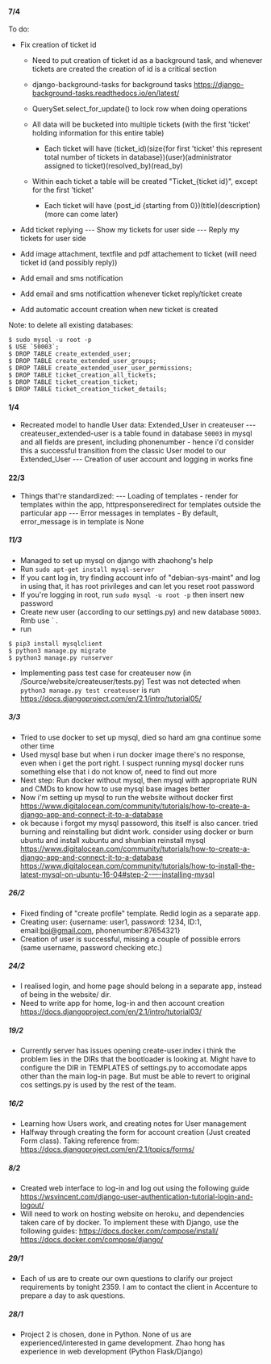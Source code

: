 #### 7/4
To do:
- Fix creation of ticket id
  - Need to put creation of ticket id as a background task, and whenever tickets are created the creation of id is a critical section
  - django-background-tasks for background tasks
    https://django-background-tasks.readthedocs.io/en/latest/
  - QuerySet.select_for_update() to lock row when doing operations

  - All data will be bucketed into multiple tickets (with the first 'ticket' holding information for this entire table)
    - Each ticket will have (ticket_id)(size{for first 'ticket' this represent total number of tickets in database})(user)(administrator assigned to ticket)(resolved_by)(read_by)
  - Within each ticket a table will be created "Ticket_{ticket id}", except for the first 'ticket'
    - Each ticket will have (post_id {starting from 0})(title)(description)(more can come later)

- Add ticket replying
--- Show my tickets for user side
--- Reply my tickets for user side
- Add image attachment, textfile and pdf attachement to ticket (will need ticket id (and possibly reply))
- Add email and sms notification
- Add email and sms notificattion whenever ticket reply/ticket create
- Add automatic account creation when new ticket is created


Note: to delete all existing databases:
```
$ sudo mysql -u root -p
$ USE `50003`;
$ DROP TABLE create_extended_user;
$ DROP TABLE create_extended_user_groups;
$ DROP TABLE create_extended_user_user_permissions;
$ DROP TABLE ticket_creation_all_tickets;
$ DROP TABLE ticket_creation_ticket;
$ DROP TABLE ticket_creation_ticket_details;

```



#### 1/4
- Recreated model to handle User data: Extended_User in createuser
--- createuser_extended-user is a table found in database `50003` in mysql and all fields are present, including phonenumber - hence i'd consider this a successful transition from the classic User model to our Extended_User
--- Creation of user account and logging in works fine


#### 22/3
- Things that're standardized:
--- Loading of templates - render for templates within the app, httpresponseredirect for templates outside the particular app
--- Error messages in templates - By default, error_message is in template is None


##### 11/3
- Managed to set up mysql on django with zhaohong's help
- Run
```sudo apt-get install mysql-server```
- If you cant log in, try finding account info of "debian-sys-maint" and log in using that, it has root privileges and can let you reset root password
- If you're logging in root, run
```sudo mysql -u root -p```
then insert new password
- Create new user (according to our settings.py) and new database `50003`. Rmb use ` .
- run
```
$ pip3 install mysqlclient
$ python3 manage.py migrate
$ python3 manage.py runserver
```
- Implementing pass test case for createuser now (in /Source/website/createuser/tests.py)
Test was not detected when ```python3 manage.py test createuser``` is run
https://docs.djangoproject.com/en/2.1/intro/tutorial05/


##### 3/3
- Tried to use docker to set up mysql, died so hard am gna continue some other time
- Used mysql base but when i run docker image there's no response, even when i get the port right. I suspect running mysql docker runs something else that i do not know of, need to find out more
- Next step: Run docker without mysql, then mysql with appropriate RUN and CMDs to know how to use mysql base images better
- Now i'm setting up mysql to run the website without docker first
https://www.digitalocean.com/community/tutorials/how-to-create-a-django-app-and-connect-it-to-a-database
- ok because i forgot my mysql passoword, this itself is also cancer. tried burning and reinstalling but didnt work. consider using docker or burn ubuntu and install xubuntu and shunbian reinstall mysql
https://www.digitalocean.com/community/tutorials/how-to-create-a-django-app-and-connect-it-to-a-database
https://www.digitalocean.com/community/tutorials/how-to-install-the-latest-mysql-on-ubuntu-16-04#step-2-—-installing-mysql


##### 26/2
- Fixed finding of "create profile" template. Redid login as a separate app.
- Creating user: {username: user1, password: 1234, ID:1, email:boi@gmail.com, phonenumber:87654321}
- Creation of user is successful, missing a couple of possible errors (same username, password checking etc.)


##### 24/2
- I realised login, and home page should belong in a separate app, instead of being in the website/ dir. 
- Need to write app for home, log-in and then account creation
https://docs.djangoproject.com/en/2.1/intro/tutorial03/

##### 19/2
- Currently server has issues opening create-user.index i think the problem lies in the DIRs that the bootloader is looking at. Might have to configure the DIR in TEMPLATES of settings.py to accomodate apps other than the main log-in page. But must be able to revert to original cos settings.py is used by the rest of the team.

##### 16/2
- Learning how Users work, and creating notes for User management
- Halfway through creating the form for account creation (Just created Form class). Taking reference from:
https://docs.djangoproject.com/en/2.1/topics/forms/

##### 8/2
- Created web interface to log-in and log out using the following guide
https://wsvincent.com/django-user-authentication-tutorial-login-and-logout/
- Will need to work on hosting website on heroku, and dependencies taken care of by docker. To implement these with Django, use the following guides:
https://docs.docker.com/compose/install/
https://docs.docker.com/compose/django/

##### 29/1
- Each of us are to create our own questions to clarify our project requirements by tonight 2359. I am to contact the client in Accenture to prepare a day to ask questions.

##### 28/1
- Project 2 is chosen, done in Python. None of us are experienced/interested in game development. Zhao hong has experience in web development (Python Flask/Django)
